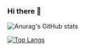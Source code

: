 ### Hi there 👋

<!--
**SEIM-CHAN/SEIM-CHAN** is a ✨ _special_ ✨ repository because its `README.md` (this file) appears on your GitHub profile.

Here are some ideas to get you started:

- 🔭 I’m currently working on ...
- 🌱 I’m currently learning ...
- 👯 I’m looking to collaborate on ...
- 🤔 I’m looking for help with ...
- 💬 Ask me about ...
- 📫 How to reach me: ...
- 😄 Pronouns: ...
- ⚡ Fun fact: ...
-->

![Anurag's GitHub stats](https://github-readme-stats.vercel.app/api?username=SEIM-CHAN&theme=algolia&show_icons=true)

[![Top Langs](https://github-readme-stats.vercel.app/api/top-langs/?username=SEIM-CHAN&layout=compact)](https://github.com/anuraghazra/github-readme-stats)


